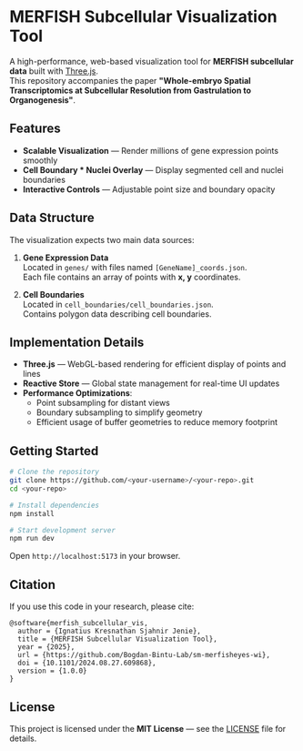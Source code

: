 # MERFISH Subcellular Visualization Tool

A high-performance, web-based visualization tool for **MERFISH subcellular data** built with [Three.js](https://threejs.org/).  
This repository accompanies the paper **"Whole-embryo Spatial Transcriptomics at Subcellular Resolution from Gastrulation to Organogenesis"**.

## Features

- **Scalable Visualization** — Render millions of gene expression points smoothly
- **Cell Boundary \* Nuclei Overlay** — Display segmented cell and nuclei boundaries
- **Interactive Controls** — Adjustable point size and boundary opacity

## Data Structure

The visualization expects two main data sources:

1. **Gene Expression Data**  
   Located in `genes/` with files named `[GeneName]_coords.json`.  
   Each file contains an array of points with **x, y** coordinates.

2. **Cell Boundaries**  
   Located in `cell_boundaries/cell_boundaries.json`.  
   Contains polygon data describing cell boundaries.

## Implementation Details

- **Three.js** — WebGL-based rendering for efficient display of points and lines
- **Reactive Store** — Global state management for real-time UI updates
- **Performance Optimizations**:
  - Point subsampling for distant views
  - Boundary subsampling to simplify geometry
  - Efficient usage of buffer geometries to reduce memory footprint

## Getting Started

```bash
# Clone the repository
git clone https://github.com/<your-username>/<your-repo>.git
cd <your-repo>

# Install dependencies
npm install

# Start development server
npm run dev
```

Open `http://localhost:5173` in your browser.

## Citation

If you use this code in your research, please cite:

```
@software{merfish_subcellular_vis,
  author = {Ignatius Kresnathan Sjahnir Jenie},
  title = {MERFISH Subcellular Visualization Tool},
  year = {2025},
  url = {https://github.com/Bogdan-Bintu-Lab/sm-merfisheyes-wi},
  doi = {10.1101/2024.08.27.609868},
  version = {1.0.0}
}
```

## License

This project is licensed under the **MIT License** — see the [LICENSE](./LICENSE) file for details.
